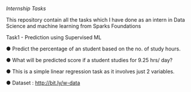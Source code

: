 _Internship Tasks_

This repository contain all the tasks which I have done as an intern in Data Science and machine learning from Sparks Foundations

Task1 - Prediction using Supervised ML

● Predict the percentage of an student based on the no. of study hours.

● What will be predicted score if a student studies for 9.25 hrs/ day?

● This is a simple linear regression task as it involves just 2 variables.

● Dataset : http://bit.ly/w-data

